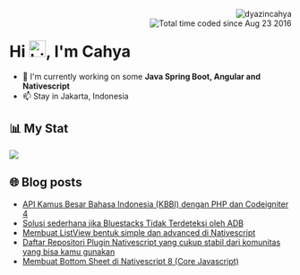 <img align="right" src="https://komarev.com/ghpvc/?username=dyazincahya" alt="dyazincahya" /><br/>
<img src="https://wakatime.com/badge/user/fd321787-7d82-4766-b987-60584327310e.svg" alt="Total time coded since Aug 23 2016" align="right" />

<h1>Hi <img src="https://user-images.githubusercontent.com/1303154/88677602-1635ba80-d120-11ea-84d8-d263ba5fc3c0.gif" width="30" alt="hi">, I'm Cahya</h1>

- 🏢 I'm currently working on some **Java Spring Boot, Angular and Nativescript**
- 📫 Stay in Jakarta, Indonesia


## 📊 My Stat
<!-- img src="https://github-readme-stats.vercel.app/api?username=dyazincahya&show_icons=true"-->
<img src="https://github-readme-stats.vercel.app/api/wakatime?username=dyazincahya&layout=compact">
<!--img src="https://github-readme-stats.vercel.app/api/top-langs/?username=dyazincahya&layout=compact"-->
<!--img src="https://github-profile-summary-cards.vercel.app/api/cards/repos-per-language?username=dyazincahya"-->


## 🌐 Blog posts
<!-- BLOG-POST-LIST:START -->
- [API Kamus Besar Bahasa Indonesia &lpar;KBBI&rpar; dengan PHP dan Codeigniter 4](https://www.kang-cahya.com/2024/11/api-kamus-besar-bahasa-indonesia-kbbi.html)
- [Solusi sederhana jika Bluestacks Tidak Terdeteksi oleh ADB](https://www.kang-cahya.com/2024/11/solusi-sederhana-jika-bluestacks-tidak.html)
- [Membuat ListView bentuk simple dan advanced di Nativescript](https://www.kang-cahya.com/2024/06/membuat-listview-bentuk-simple-dan.html)
- [Daftar Repositori Plugin Nativescript yang cukup stabil dari komunitas yang bisa kamu gunakan](https://www.kang-cahya.com/2024/05/daftar-repositori-plugin-nativescript.html)
- [Membuat Bottom Sheet di Nativescript 8 &lpar;Core Javascript&rpar;](https://www.kang-cahya.com/2024/05/membuat-bottom-sheet-di-nativescript-8.html)
<!-- BLOG-POST-LIST:END -->
